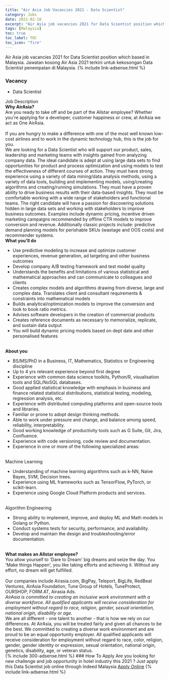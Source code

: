 ```yaml
---
title: "Air Asia Job Vacancies 2021 - Data Scientist" 
category: Jobs 
date: 2021-02-18 
excerpt: "Air Asia job vacancies 2021 for Data Scientist position which based in Malaysia. Jawatan kosong Air Asia 2021 terkini untuk kekosongan Data Scientist penempatan di Malaysia" 
tags: [Malaysia] 
toc: true 
toc_label: TOC 
toc_icon: "fire" 
--- 
```


Air Asia job vacancies 2021 for Data Scientist position which based in Malaysia. Jawatan kosong Air Asia 2021 terkini untuk kekosongan Data Scientist penempatan di Malaysia. 
{% include link-adsense.html %} 
### Vacancy 
- Data Scientist 
<div><div>Job Description<br>
<b>Why AirAsia?</b><br>
Are you ready to take off and be part of the Allstar employee? Whether you're applying for a developer, customer happiness or crew, at AirAsia we act as One AirAsia.<br>
<br>
If you are hungry to make a difference with one of the most well known low-cost airlines and to work in the dynamic technology hub, this is the job for you.<br>
We are looking for a Data Scientist who will support our product, sales, leadership and marketing teams with insights gained from analyzing company data. The ideal candidate is adept at using large data sets to find opportunities for product and process optimization and using models to test the effectiveness of different courses of action. They must have strong experience using a variety of data mining/data analysis methods, using a variety of data tools, building and implementing models, using/creating algorithms and creating/running simulations. They must have a proven ability to drive business results with their data-based insights. They must be comfortable working with a wide range of stakeholders and functional teams. The right candidate will have a passion for discovering solutions hidden in large data sets and working with stakeholders to improve business outcomes. Examples include dynamic pricing, incentive driven marketing campaigns recommended by offline CTR models to improve conversion and revenue. Additionally classic projects include: predictive demand planning models for perishable SKUs (wastage and OOS costs) and recommender systems.<br>
<b>What you'll do</b><ul><li>
Use predictive modeling to increase and optimize customer experiences, revenue generation, ad targeting and other business outcomes</li><li>
Develop company A/B testing framework and test model quality</li><li>
Understands the benefits and limitations of various statistical and mathematical approaches and can communicate to colleagues and clients</li><li>
Creates complex models and algorithms drawing from diverse, large and complex data. Translates client and consultant requirements &amp; constraints into mathematical models</li><li>
Builds analytical/optimization models to improve the conversion and look to book ratio metrics.</li><li>
Advises software developers in the creation of commercial products</li><li>
Creates reference documents as necessary to memorialize, replicate, and sustain data output</li><li>
You will build dynamic pricing models based on dept date and other personalised features</li></ul><br>
<b>
About you</b><ul><li>
BS/MS/PhD in a Business, IT, Mathematics, Statistics or Engineering discipline</li><li>
Up to 4 yrs relevant experience beyond first degree</li><li>
Experience with common data science toolkits, Python/R, visualisation tools and SQL/NoSQL databases.</li><li>
Good applied statistical knowledge with emphasis in business and finance related statistical distributions, statistical testing, modeling, regression analysis, etc.</li><li>
Experience with distributed computing platforms and open-source tools and libraries.</li><li>
Familiar or prone to adopt design thinking methods.</li><li>
Able to work under pressure and change, and balance among speed, reliability, interpretability.</li><li>
Good working knowledge of productivity tools such as G Suite, Git, Jira, Confluence.</li><li>
Experience with code versioning, code review and documentation.</li><li>
Experience in one or more of the following specialized areas:</li></ul><br>
Machine Learning<ul><li>
Understanding of machine learning algorithms such as k-NN, Naive Bayes, SVM, Decision trees.</li><li>
Experience using ML frameworks such as TensorFlow, PyTorch, or scikit-learn.</li><li>
Experience using Google Cloud Platform products and services.</li></ul><br>
Algorithm Engineering<ul><li>
Strong ability to implement, improve, and deploy ML and Math models in Golang or Python.</li><li>
Conduct systems tests for security, performance, and availability.</li><li>
Develop and maintain the design and troubleshooting/error documentation.</li></ul><br>
<b>
What makes an Allstar employee?
</b><br>
You allow yourself to 'Dare to Dream' big dreams and seize the day. You 'Make things Happen', you like taking efforts and achieving it. Without any effort, no dream will get fulfilled.<br>
<br>
Our companies include Airasia.com, BigPay, Teleport, BigLife, RedBeat Ventures, AirAsia Foundation, Tune Group of Hotels, TuneProtect, OURSHOP, FORM.AT, Airasia Ads.<br>
<i>AirAsia is committed to creating an inclusive work environment with a diverse workforce. All qualified applicants will receive consideration for employment without regard to race, religion, gender, sexual orientation, national origin, disability or age.</i><br>
We are all different - one talent to another - that is how we rely on our differences. At AirAsia, you will be treated fairly and given all chances to be the best. We committed to creating a diverse work environment and are proud to be an equal opportunity employer. All qualified applicants will receive consideration for employment without regard to race, color, religion, gender, gender identity or expression, sexual orientation, national origin, genetics, disability, age, or veteran status.</div></div> 
{% include 300-adsense.html %} 
### How To Apply 
Are you looking for new challenge and job opportunity in hotel industry this 2021 ?
Just apply this Data Scientist job online through Indeed Malaysia 
<a href="https://malaysia.indeed.com/viewjob?jk=a25cb9ed41efd29c" class="btn btn--info" target="_blank" rel="nofollow noopenner">Apply Online</a> 
{% include link-adsense.html %} 